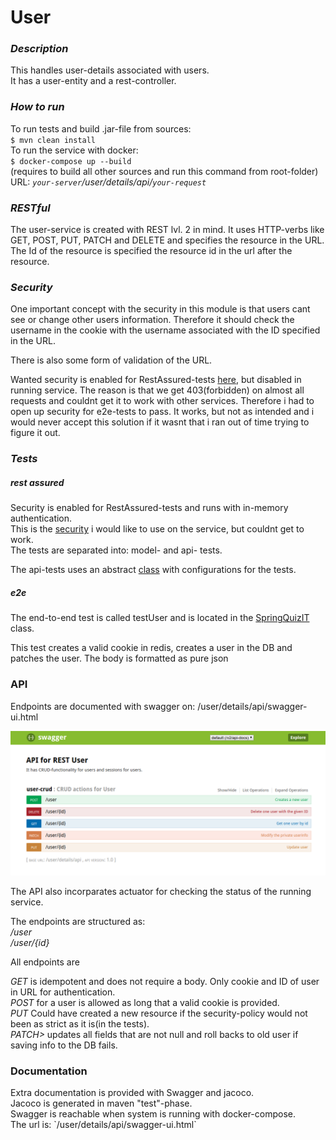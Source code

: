 # User

### <i>Description</i> ###
<p>
This handles user-details associated with users. <br>
It has a user-entity and a rest-controller.
</p>

### <i>How to run</i> ###
<p>
To run tests and build .jar-file from sources: <br>
<code>$ mvn clean install </code>


<br>
To run the service with docker: <br>
<code>$ docker-compose up --build </code><br>
(requires to build all other sources and run this command from root-folder)

<br>
URL: <i><code>your-server</code>/user/details/api/<code>your-request</code> </i>
</p>

### <i> RESTful </i> ###
<p>
The user-service is created with REST lvl. 2 in mind.
It uses HTTP-verbs like GET, POST, PUT, PATCH and DELETE and specifies the resource in the URL. 
The Id of the resource is specified the resource id in the url after the resource.
</p>


### <i> Security </i> ###
<p>
One important concept with the security in this module is that users cant see or change other users information.
Therefore it should check the username in the cookie with the username associated with the ID specified in the URL. 

There is also some form of validation of the URL.

Wanted security is enabled for RestAssured-tests [here](src/test/kotlin/no/group3/SpringQuiz/user/api/WebSecurityConfigLocal.kt), but disabled in running service. 
The reason is that we get 403(forbidden) on almost all requests and couldnt get it to work with other services. 
Therefore i had to open up security for e2e-tests to pass. It works, 
but not as intended and i would never accept this solution if it wasnt that i ran out of time trying to figure it out.
</p>

 ### <i>Tests</i> ###
 ##### rest assured #####
 <p>
 
 Security is enabled for RestAssured-tests and runs with in-memory authentication. <br>
 This is the [security](src/test/kotlin/no/group3/SpringQuiz/user/api/WebSecurityConfigLocal.kt) i would like to use on the service, but couldnt get to work.<br>
 The tests are separated into: model- and api- tests.
 
 The api-tests uses an abstract [class](src/test/kotlin/no/group3/SpringQuiz/user/api/UserTestBase.kt) with configurations for the tests.
 
 </p>
 
  ##### e2e ##### 
<p>

The end-to-end test is called testUser and is located in the [SpringQuizIT](../e2e/src/test/kotlin/no.group3.SpringQuiz.e2e/SpringQuizIt) class.

This test creates a valid cookie in redis,
 creates a user in the DB and patches the user.
The body is formatted as pure json
 
</p>

### API
<p>
Endpoints are documented with swagger on: 
/user/details/api/swagger-ui.html
</p>

![alt text](images/swagger.bmp "picture of swagger endpoints")

The API also incorparates actuator for checking the status of the running service.

<p>
The endpoints are structured as: <br>
<i>/user</i><br>
<i>/user/{id}</i><br>
</p>

<p>
All endpoints are 
</p>

<p>
 <i>GET</i> is idempotent and does not require a body. Only cookie and ID of user in URL for authentication. <br>
 <i>POST</i> for a user is allowed as long that a valid cookie is provided. <br>
 <i>PUT</i> Could have created a new resource if the security-policy would not been as strict as it is(in the tests).<br>
 <i>PATCH></i> updates all fields that are not null and roll backs to old user if saving info to the DB fails. <br>
 </p>


### Documentation
<p>Extra documentation is provided with Swagger and jacoco.<br>
Jacoco is generated in maven "test"-phase. <br>
Swagger is reachable when system is running with docker-compose. <br>
The url is: `<your-server>/user/details/api/swagger-ui.html`
</p>

